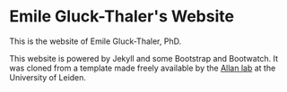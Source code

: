 # Emile Gluck-Thaler's Website

This is the website of Emile Gluck-Thaler, PhD.

This website is powered by Jekyll and some Bootstrap and Bootwatch. It was cloned from a template made freely available by the [Allan lab](https://https://github.com/mpa139/allanlab) at the University of Leiden.

